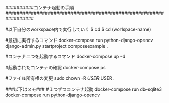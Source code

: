 ##########コンテナ起動の手順##################################################################

#以下自分のworkspace内で実行していく
$ cd
$ cd (worlspace-name)

#最初に実行するコマンド
docker-compose run python-django-opencv  django-admin.py startproject composeexample .

#コンテナ二つを起動するコマンド
docker-compose up -d

#起動されたコンテナの確認
docker-compose ps                       

#ファイル所有権の変更
sudo chown -R $USER:$USER .





###以下はメモ###
#１つずつコンテナ起動
docker-compose run db-sqlite3
docker-compose run python-django-opencv
